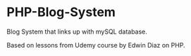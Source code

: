 # PHP-Blog-System

Blog System that links up with mySQL database.

Based on lessons from Udemy course by Edwin Diaz on PHP. 
